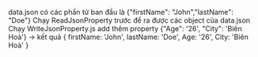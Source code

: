 data.json có các phần tử ban đầu là {"firstName": "John","lastName": "Doe"}
Chạy ReadJsonProperty trước để ra được các object của  data.json
Chạy WriteJsonProperty.js add thêm property {"Age": '26', "City": 'Biên Hoà'}
-> kết quả { firstName: 'John', lastName: 'Doe', Age: '26', City: 'Biên Hoà' }
